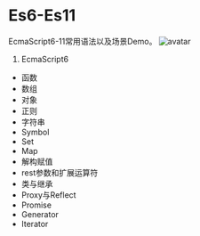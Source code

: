 # Es6-Es11
EcmaScript6-11常用语法以及场景Demo。
![avatar](https://p1-juejin.byteimg.com/tos-cn-i-k3u1fbpfcp/126adc04cdb443f3b3dcbb6b908ed697~tplv-k3u1fbpfcp-zoom-1.image)

1. EcmaScript6
+ 函数
+ 数组
+ 对象
+ 正则
+ 字符串
+ Symbol
+ Set
+ Map
+ 解构赋值
+ rest参数和扩展运算符
+ 类与继承
+ Proxy与Reflect
+ Promise
+ Generator
+ Iterator
